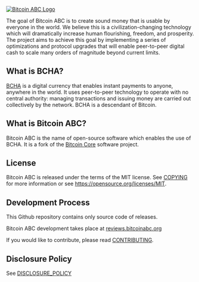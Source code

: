 [![Bitcoin ABC Logo](https://www.bitcoinabc.org/img/bitcoinabclogo.png "Bitcoin ABC")](https://www.bitcoinabc.org)

The goal of Bitcoin ABC is to create sound money that is usable by everyone in
the world. We believe this is a civilization-changing technology which will
dramatically increase human flourishing, freedom, and prosperity. The project
aims to achieve this goal by implementing a series of optimizations and
protocol upgrades that will enable peer-to-peer digital cash to scale many
orders of magnitude beyond current limits.

What is BCHA?
---------------------

[BCHA](https://www.bitcoinabc.org/bcha/) is a digital
currency that enables instant payments to anyone, anywhere in the world. It
uses peer-to-peer technology to operate with no central authority: managing
transactions and issuing money are carried out collectively by the network.
BCHA is a descendant of Bitcoin.

What is Bitcoin ABC?
--------------------

Bitcoin ABC is the name of open-source software which enables the use of
BCHA. It is a fork of the [Bitcoin Core](https://bitcoincore.org)
software project.

License
-------

Bitcoin ABC is released under the terms of the MIT license. See
[COPYING](COPYING) for more information or see
<https://opensource.org/licenses/MIT>.

Development Process
-------------------

This Github repository contains only source code of releases.

Bitcoin ABC development takes place at [reviews.bitcoinabc.org](https://reviews.bitcoinabc.org/)

If you would like to contribute, please read [CONTRIBUTING](CONTRIBUTING.md).

Disclosure Policy
-----------------

See [DISCLOSURE_POLICY](DISCLOSURE_POLICY.md)

